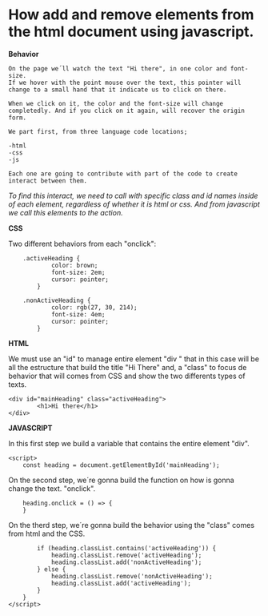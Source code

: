 # **How add and remove elements from the html document using javascript.**

**Behavior**

    On the page we´ll watch the text "Hi there", in one color and font-size.
    If we hover with the point mouse over the text, this pointer will change to a small hand that it indicate us to click on there.

    When we click on it, the color and the font-size will change completedly. And if you click on it again, will recover the origin form.

    We part first, from three language code locations;

    -html
    -css 
    -js
    
    Each one are going to contribute with part of the code to create interact between them.

_To find this interact, we need to call with specific class and id names inside of each element, regardless of whether it is html or css. And from javascript we call this elements to the action._

**CSS**

Two different behaviors from each "onclick":

        .activeHeading {
                color: brown;
                font-size: 2em;
                cursor: pointer;
            }

        .nonActiveHeading {
                color: rgb(27, 30, 214);
                font-size: 4em;
                cursor: pointer;
            }

**HTML**

We must use an "id" to manage entire element "div " that in this case will be all the estructure that build the title "Hi There" and, a "class" to focus de behavior that will comes from CSS and show the two differents types of texts.

    <div id="mainHeading" class="activeHeading">
            <h1>Hi there</h1>
    </div>


**JAVASCRIPT**

In this first step we build a variable that contains the entire element "div".

    <script>
        const heading = document.getElementById('mainHeading');

On the second step, we´re gonna build the function on how is gonna change the text. "onclick".


        heading.onclick = () => {
        }
                

On the therd step, we´re gonna build the behavior using the "class" comes from html and the CSS.

            if (heading.classList.contains('activeHeading')) {
                heading.classList.remove('activeHeading');
                heading.classList.add('nonActiveHeading');
            } else {
                heading.classList.remove('nonActiveHeading');
                heading.classList.add('activeHeading');
            }
        }
    </script>






